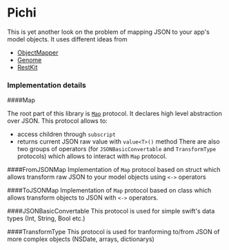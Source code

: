 # Pichi

This is yet another look on the problem of mapping JSON to your app's model objects. It uses different ideas from 
 - [ObjectMapper](https://github.com/Hearst-DD/ObjectMapper)
 - [Genome](https://github.com/LoganWright/Genome)
 - [RestKit](https://github.com/RestKit/RestKit)

### Implementation details

####Map

The root part of this library is [`Map`](https://github.com/baydet/Pichi/blob/master/Pichi/Map.swift) protocol. It declares high level abstraction over JSON. This protocol allows to:
 - access children through `subscript` 
 - returns current JSON raw value with `value<T>()` method
There are also two groups of operators (for `JSONBasicConvertable` and `TransformType` protocols) which allows to interact with `Map` protocol.

####FromJSONMap
Implementation of `Map` protocol based on struct which allows transform raw JSON to your model objects using `<->` operators
 
####ToJSONMap
Implementation of `Map` protocol based on class which allows transform objects to JSON with `<->` operators.

####JSONBasicConvertable
This protocol is used for simple swift's data types (Int, String, Bool etc.)

####TransformType
This protocol is used for tranforming to/from JSON of more complex objects (NSDate, arrays, dictionarys)
